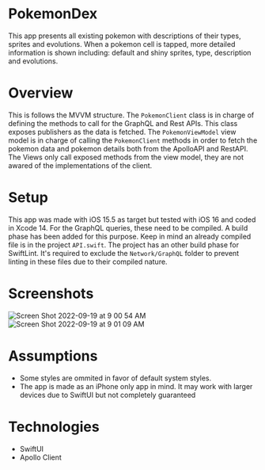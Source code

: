 # PokemonDex
This app presents all existing pokemon with descriptions of their types, sprites and evolutions. When a pokemon cell is tapped, more detailed information is shown including: default and shiny sprites, type, description and evolutions.

# Overview
This is follows the MVVM structure. The `PokemonClient` class is in charge of defining the methods to call for the GraphQL and Rest APIs. This class exposes publishers as the data is fetched.
The `PokemonViewModel` view model is in charge of calling the `PokemonClient` methods in order to fetch the pokemon data and pokemon details both from the ApolloAPI and RestAPI.
The Views only call exposed methods from the view model, they are not awared of the implementations of the client.

# Setup
This app was made with iOS 15.5 as target but tested with iOS 16 and coded in Xcode 14. For the GraphQL queries, these need to be compiled. A build phase has been added for this purpose. Keep in mind an already compiled file is in the project `API.swift`.
The project has an other build phase for SwiftLint. It's required to exclude the `Network/GraphQL` folder to prevent linting in these files due to their compiled nature.

# Screenshots
![Screen Shot 2022-09-19 at 9 00 54 AM](https://user-images.githubusercontent.com/16145739/191035368-ca384962-9fec-40b8-9f40-9efab8213a27.png)
![Screen Shot 2022-09-19 at 9 01 09 AM](https://user-images.githubusercontent.com/16145739/191035438-0e5d98ca-78aa-4796-b714-f6bf11d7ddfe.png)

# Assumptions
- Some styles are ommited in favor of default system styles.
- The app is made as an iPhone only app in mind. It may work with larger devices due to SwiftUI but not completely guaranteed

# Technologies
- SwiftUI
- Apollo Client

